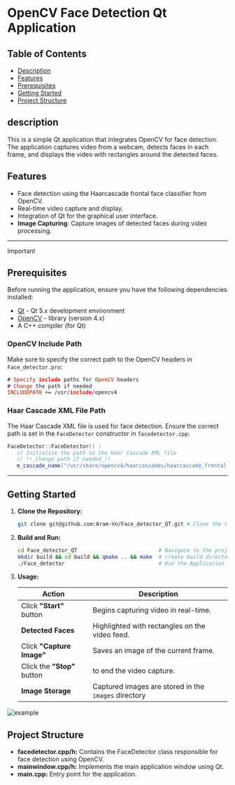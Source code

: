 # OpenCV Face Detection Qt Application

## Table of Contents
- [Description](#description)
- [Features](#features)
- [Prerequisites](#prerequisites)
- [Getting Started](#getting-started)
- [Project Structure](#project-structure)


## description
This is a simple Qt application that integrates OpenCV for face detection. The application captures video from a webcam, detects faces in each frame, and displays the video with rectangles around the detected faces.

## Features

- Face detection using the Haarcascade frontal face classifier from OpenCV.
- Real-time video capture and display.
- Integration of Qt for the graphical user interface.
- **Image Capturing**: Capture images of detected faces during video processing.
---

> [!IMPORTANT]
> 
> ## Prerequisites
>
> Before running the application, ensure you have the following dependencies installed:
> 
> - [Qt](https://www.qt.io/) - Qt 5.x development environment
> - [OpenCV](https://opencv.org/releases/) - library (version 4.x)
> - A C++ compiler (for Qt)
>
> ### OpenCV Include Path
> 
> Make sure to specify the correct path to the OpenCV headers in `Face_detector.pro`:
>
> ```pro
> # Specify include paths for OpenCV headers
> # Change the path if needed
> INCLUDEPATH += /usr/include/opencv4
> ```
> ### Haar Cascade XML File Path
> 
> The Haar Cascade XML file is used for face detection. Ensure the correct path is set in the `FaceDetector` constructor in `facedetector.cpp`:
> 
> ```cpp
> FaceDetector::FaceDetector() :
>    // Initialize the path to the Haar Cascade XML file
>    // !!_Change path if needed_!!
>    m_cascade_name("/usr/share/opencv4/haarcascades/haarcascade_frontalface_default.xml"),
> ```

---
## Getting Started

1. **Clone the Repository:**
   ```bash
   git clone git@github.com:Aram-Vn/Face_detector_QT.git # Clone the repository
    ```
2. **Build and Run:**
   ```bash
   cd Face_detector_QT                          # Navigate to the project directory
   mkdir build && cd build && qmake .. && make  # create build directory and build the Qt application
   ./Face_detector                              # Run the Application
   ```

3. **Usage:**

   | Action                      | Description                                     |   
   |-----------------------------|-------------------------------------------------|
   | Click **"Start"** button    | Begins capturing video in real-time.            |
   | **Detected Faces**          | Highlighted with rectangles on the video feed.  |
   | Click **"Capture Image"**   | Saves an image of the current frame.            |
   | Click the **"Stop"** button |    to end the video capture.                    |    
   |**Image Storage**            | Captured images are stored in the `images` directory |
   
![example](https://github.com/Aram-Vn/Face_detector_QT/assets/118690340/3fef90c9-5e42-4c04-9939-bae26bc70855)


## Project Structure

- **facedetector.cpp/h:** Contains the FaceDetector class responsible for face detection using OpenCV.
- **mainwindow.cpp/h:** Implements the main application window using Qt.
- **main.cpp:** Entry point for the application.
